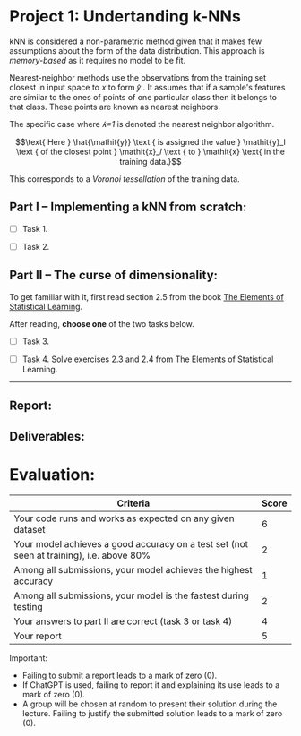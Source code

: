 # Project 1: Undertanding k-NNs

kNN is considered a non-parametric method given that it makes few assumptions about the form of the data distribution. This approach is _memory-based_ as it requires no model to be fit.

Nearest-neighbor methods use the observations from the training set closest in input space to 𝑥 to form 𝑦̂ . It assumes that if a sample's features are similar to the ones of points of one particular class then it belongs to that class. These points are known as nearest neighbors.

The specific case where _𝑘=1_ is denoted the nearest neighbor algorithm. 

```math
\text{ Here } \hat{\mathit{y}} \text { is assigned the value } \mathit{y}_l  \text { of the closest point } \mathit{x}_𝑙 \text { to } \mathit{x} \text{ in the training data.}
```

 This corresponds to a _Voronoi tessellation_ of the training data.

## Part I – Implementing a kNN from scratch:

- [ ] Task 1.

- [ ] Task 2.

## Part II – The curse of dimensionality:

To get familiar with it, first read section 2.5 from the book [The Elements of Statistical Learning](https://hastie.su.domains/Papers/ESLII.pdf). 

After reading, **choose one** of the two tasks below.

- [ ] Task 3.

- [ ] Task 4. Solve exercises 2.3 and 2.4 from The Elements of Statistical Learning.

---

## Report:

## Deliverables:


# Evaluation:

| Criteria | Score |
|-|-|
| Your code runs and works as expected on any given dataset | 6 |
| Your model achieves a good accuracy on a test set (not seen at training), i.e. above 80% | 2 |
| Among all submissions, your model achieves the highest accuracy | 1 | 
| Among all submissions, your model is the fastest during testing | 2 |
| Your answers to part II are correct (task 3 or task 4) | 4 |
| Your report | 5 |


Important:
- Failing to submit a report leads to a mark of zero (0).
- If ChatGPT is used, failing to report it and explaining its use leads to a mark of zero (0).
- A group will be chosen at random to present their solution during the lecture. Failing to justify the submitted solution leads to a mark of zero (0).


